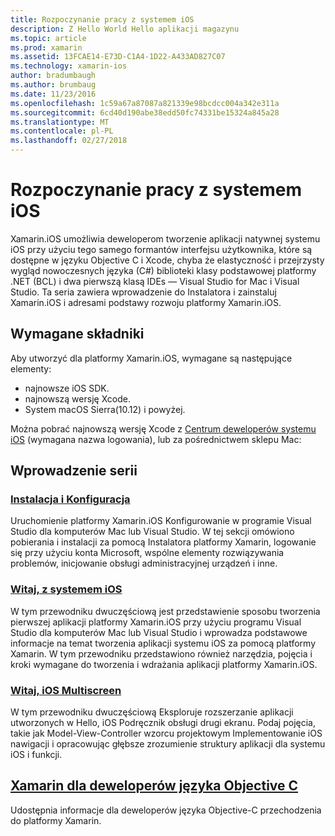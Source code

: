 ```yaml
---
title: Rozpoczynanie pracy z systemem iOS
description: Z Hello World Hello aplikacji magazynu
ms.topic: article
ms.prod: xamarin
ms.assetid: 13FCAE14-E73D-C1A4-1D22-A433AD827C07
ms.technology: xamarin-ios
author: bradumbaugh
ms.author: brumbaug
ms.date: 11/23/2016
ms.openlocfilehash: 1c59a67a87087a821339e98bcdcc004a342e311a
ms.sourcegitcommit: 6cd40d190abe38edd50fc74331be15324a845a28
ms.translationtype: MT
ms.contentlocale: pl-PL
ms.lasthandoff: 02/27/2018
---
```

# <a name="getting-started-with-ios"></a>Rozpoczynanie pracy z systemem iOS

Xamarin.iOS umożliwia deweloperom tworzenie aplikacji natywnej systemu iOS przy użyciu tego samego formantów interfejsu użytkownika, które są dostępne w języku Objective C i Xcode, chyba że elastyczność i przejrzysty wygląd nowoczesnych języka (C#) biblioteki klasy podstawowej platformy .NET (BCL) i dwa pierwszą klasą IDEs — Visual Studio for Mac i Visual Studio. Ta seria zawiera wprowadzenie do Instalatora i zainstaluj Xamarin.iOS i adresami podstawy rozwoju platformy Xamarin.iOS.

## <a name="required-components"></a>Wymagane składniki

Aby utworzyć dla platformy Xamarin.iOS, wymagane są następujące elementy:

-    najnowsze iOS SDK.
-    najnowszą wersję Xcode.
-    System macOS Sierra(10.12) i powyżej.

Można pobrać najnowszą wersję Xcode z [Centrum deweloperów systemu iOS](https://developer.apple.com/devcenter/ios/index.action#downloads) (wymagana nazwa logowania), lub za pośrednictwem sklepu Mac:

## <a name="getting-started-series"></a>Wprowadzenie serii

###  <a name="setup-and-installationiosget-startedinstallationindexmd"></a>[Instalacja i Konfiguracja](~/ios/get-started/installation/index.md)

Uruchomienie platformy Xamarin.iOS Konfigurowanie w programie Visual Studio dla komputerów Mac lub Visual Studio. W tej sekcji omówiono pobierania i instalacji za pomocą Instalatora platformy Xamarin, logowanie się przy użyciu konta Microsoft, wspólne elementy rozwiązywania problemów, inicjowanie obsługi administracyjnej urządzeń i inne.

###  <a name="hello-iosiosget-startedhello-iosindexmd"></a>[Witaj, z systemem iOS](~/ios/get-started/hello-ios/index.md)

W tym przewodniku dwuczęściową jest przedstawienie sposobu tworzenia pierwszej aplikacji platformy Xamarin.iOS przy użyciu programu Visual Studio dla komputerów Mac lub Visual Studio i wprowadza podstawowe informacje na temat tworzenia aplikacji systemu iOS za pomocą platformy Xamarin. W tym przewodniku przedstawiono również narzędzia, pojęcia i kroki wymagane do tworzenia i wdrażania aplikacji platformy Xamarin.iOS.

###  <a name="hello-ios-multiscreeniosget-startedhello-ios-multiscreenindexmd"></a>[Witaj, iOS Multiscreen](~/ios/get-started/hello-ios-multiscreen/index.md)

W tym przewodniku dwuczęściową Eksploruje rozszerzanie aplikacji utworzonych w Hello, iOS Podręcznik obsługi drugi ekranu. Podaj pojęcia, takie jak Model-View-Controller wzorcu projektowym Implementowanie iOS nawigacji i opracowując głębsze zrozumienie struktury aplikacji dla systemu iOS i funkcji.

##  <a name="xamarin-for-objective-c-developersobjective-c-developersindexmd"></a>[Xamarin dla deweloperów języka Objective C](objective-c-developers/index.md)

Udostępnia informacje dla deweloperów języka Objective-C przechodzenia do platformy Xamarin.